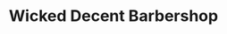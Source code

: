 ---
title: "Wicked Decent Barbershop"
url: /fort-kent/wicked-decent-barbershop/
shop: hairdresser
---